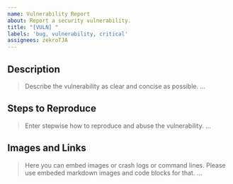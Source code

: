 ```yaml
---
name: Vulnerability Report
about: Report a security vulnerability.
title: "[VULN] "
labels: 'bug, vulnerability, critical'
assignees: zekroTJA
---
```


## Description
> Describe the vulnerability as clear and concise as possible.
...

## Steps to Reproduce
> Enter stepwise how to reproduce and abuse the vulnerability.
...

## Images and Links
> Here you can embed images or crash logs or command lines.
> Please use embeded markdown images and code blocks for that.
...